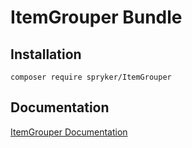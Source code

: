 # ItemGrouper Bundle

## Installation

```
composer require spryker/ItemGrouper
```

## Documentation

[ItemGrouper Documentation](https://spryker.github.io/item-grouper/index.html)




